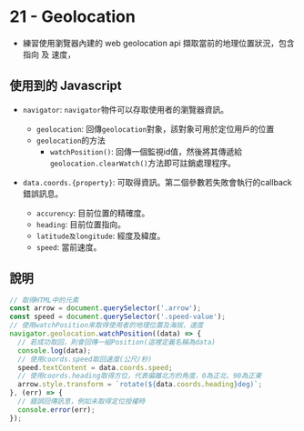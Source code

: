 # 21 - Geolocation

- 練習使用瀏覽器內建的 web geolocation api 擷取當前的地理位置狀況，包含 指向 及 速度，

## 使用到的 Javascript

* `navigator`: `navigator`物件可以存取使用者的瀏覽器資訊。
    - `geolocation`: 回傳`geolocation`對象，該對象可用於定位用戶的位置
    * `geolocation`的方法
        - `watchPosition()`: 回傳一個監視id值，然後將其傳遞給`geolocation.clearWatch()`方法即可註銷處理程序。

* `data.coords.{property}`: 可取得資訊。第二個參數若失敗會執行的callback錯誤訊息。
    * `accurency`: 目前位置的精確度。
    * `heading`: 目前位置指向。
    * `latitude及longitude`: 經度及緯度。
    * `speed`: 當前速度。

## 說明

```javascript
// 取得HTML中的元素
const arrow = document.querySelector('.arrow');
const speed = document.querySelector('.speed-value');
// 使用watchPosition來取得使用者的地理位置及海拔、速度
navigator.geolocation.watchPosition((data) => {
  // 若成功取回，則會回傳一組Position(這裡定義名稱為data)
  console.log(data);
  // 使用coords.speed取回速度(公尺/秒)
  speed.textContent = data.coords.speed;
  // 使用coords.heading取得方位，代表偏離北方的角度，0為正北、90為正東
  arrow.style.transform = `rotate(${data.coords.heading}deg)`;
}, (err) => {
  // 錯誤回傳訊息，例如未取得定位授權時
  console.error(err);
});
```
